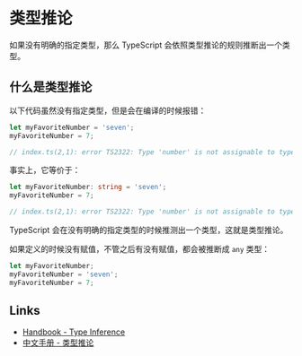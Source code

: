 # 类型推论

如果没有明确的指定类型，那么 TypeScript 会依照类型推论的规则推断出一个类型。

## 什么是类型推论

以下代码虽然没有指定类型，但是会在编译的时候报错：

```ts
let myFavoriteNumber = 'seven';
myFavoriteNumber = 7;

// index.ts(2,1): error TS2322: Type 'number' is not assignable to type 'string'.
```

事实上，它等价于：

```ts
let myFavoriteNumber: string = 'seven';
myFavoriteNumber = 7;

// index.ts(2,1): error TS2322: Type 'number' is not assignable to type 'string'.
```

TypeScript 会在没有明确的指定类型的时候推测出一个类型，这就是类型推论。

如果定义的时候没有赋值，不管之后有没有赋值，都会被推断成 `any` 类型：

```ts
let myFavoriteNumber;
myFavoriteNumber = 'seven';
myFavoriteNumber = 7;
```

## Links

- [Handbook - Type Inference](http://www.typescriptlang.org/docs/handbook/type-inference.html)
- [中文手册 - 类型推论](https://zhongsp.gitbooks.io/typescript-handbook/content/doc/handbook/Type%20Inference.html)
